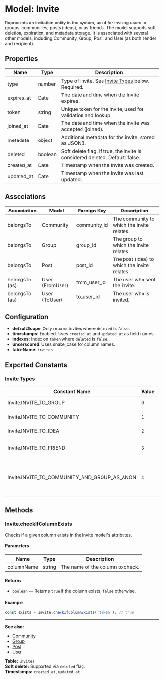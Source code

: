 # Model: Invite

Represents an invitation entity in the system, used for inviting users to groups, communities, posts (ideas), or as friends. The model supports soft deletion, expiration, and metadata storage. It is associated with several other models, including Community, Group, Post, and User (as both sender and recipient).

## Properties

| Name         | Type      | Description                                                                 |
|--------------|-----------|-----------------------------------------------------------------------------|
| type         | number    | Type of invite. See [Invite Types](#invite-types) below. Required.          |
| expires_at   | Date      | The date and time when the invite expires.                                  |
| token        | string    | Unique token for the invite, used for validation and lookup.                |
| joined_at    | Date      | The date and time when the invite was accepted (joined).                    |
| metadata     | object    | Additional metadata for the invite, stored as JSONB.                        |
| deleted      | boolean   | Soft delete flag. If true, the invite is considered deleted. Default: false.|
| created_at   | Date      | Timestamp when the invite was created.                                      |
| updated_at   | Date      | Timestamp when the invite was last updated.                                 |

## Associations

| Association         | Model      | Foreign Key      | Description                                 |
|---------------------|------------|------------------|---------------------------------------------|
| belongsTo           | Community  | community_id     | The community to which the invite relates.  |
| belongsTo           | Group      | group_id         | The group to which the invite relates.      |
| belongsTo           | Post       | post_id          | The post (idea) to which the invite relates.|
| belongsTo (as)      | User (FromUser) | from_user_id | The user who sent the invite.               |
| belongsTo (as)      | User (ToUser)   | to_user_id   | The user who is invited.                    |

## Configuration

- **defaultScope**: Only returns invites where `deleted` is `false`.
- **timestamps**: Enabled. Uses `created_at` and `updated_at` as field names.
- **indexes**: Index on `token` where `deleted` is `false`.
- **underscored**: Uses snake_case for column names.
- **tableName**: `invites`

## Exported Constants

### Invite Types

| Constant Name                                 | Value | Description                                               |
|-----------------------------------------------|-------|-----------------------------------------------------------|
| Invite.INVITE_TO_GROUP                        | 0     | Invite to a group.                                        |
| Invite.INVITE_TO_COMMUNITY                    | 1     | Invite to a community.                                    |
| Invite.INVITE_TO_IDEA                         | 2     | Invite to a post/idea.                                    |
| Invite.INVITE_TO_FRIEND                       | 3     | Invite to become a friend.                                |
| Invite.INVITE_TO_COMMUNITY_AND_GROUP_AS_ANON  | 4     | Invite to community and group as an anonymous user.       |

## Methods

### Invite.checkIfColumnExists

Checks if a given column exists in the Invite model's attributes.

#### Parameters

| Name        | Type     | Description                        |
|-------------|----------|------------------------------------|
| columnName  | string   | The name of the column to check.   |

#### Returns

- `boolean` — Returns `true` if the column exists, `false` otherwise.

#### Example

```javascript
const exists = Invite.checkIfColumnExists('token'); // true
```

---

**See also:**  
- [Community](./Community.md)  
- [Group](./Group.md)  
- [Post](./Post.md)  
- [User](./User.md)  

**Table:** `invites`  
**Soft delete:** Supported via `deleted` flag.  
**Timestamps:** `created_at`, `updated_at`